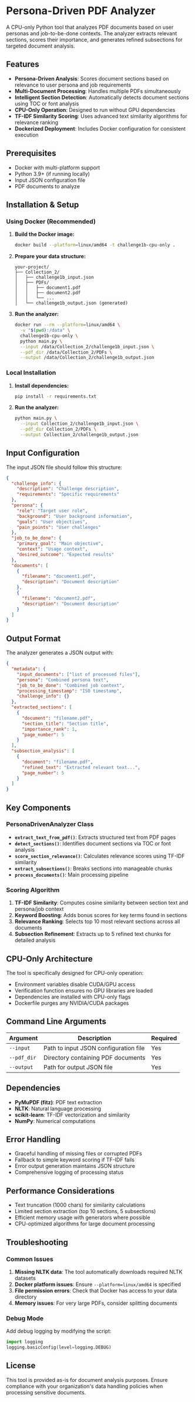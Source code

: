 

# Persona-Driven PDF Analyzer

A CPU-only Python tool that analyzes PDF documents based on user personas and job-to-be-done contexts. The analyzer extracts relevant sections, scores their importance, and generates refined subsections for targeted document analysis.

## Features

- **Persona-Driven Analysis**: Scores document sections based on relevance to user persona and job requirements
- **Multi-Document Processing**: Handles multiple PDFs simultaneously
- **Intelligent Section Detection**: Automatically detects document sections using TOC or font analysis
- **CPU-Only Operation**: Designed to run without GPU dependencies
- **TF-IDF Similarity Scoring**: Uses advanced text similarity algorithms for relevance ranking
- **Dockerized Deployment**: Includes Docker configuration for consistent execution

## Prerequisites

- Docker with multi-platform support
- Python 3.9+ (if running locally)
- Input JSON configuration file
- PDF documents to analyze

## Installation & Setup

### Using Docker (Recommended)

1. **Build the Docker image:**
   ```bash
   docker build --platform=linux/amd64 -t challenge1b-cpu-only .
   ```

2. **Prepare your data structure:**
   ```
   your-project/
   ├── Collection_2/
   │   ├── challenge1b_input.json
   │   ├── PDFs/
   │   │   ├── document1.pdf
   │   │   ├── document2.pdf
   │   │   └── ...
   │   └── challenge1b_output.json (generated)
   ```

3. **Run the analyzer:**
   ```bash
   docker run --rm --platform=linux/amd64 \
     -v "$(pwd):/data" \
     challenge1b-cpu-only \
     python main.py \
     --input /data/Collection_2/challenge1b_input.json \
     --pdf_dir /data/Collection_2/PDFs \
     --output /data/Collection_2/challenge1b_output.json
   ```

### Local Installation

1. **Install dependencies:**
   ```bash
   pip install -r requirements.txt
   ```

2. **Run the analyzer:**
   ```bash
   python main.py \
     --input Collection_2/challenge1b_input.json \
     --pdf_dir Collection_2/PDFs \
     --output Collection_2/challenge1b_output.json
   ```

## Input Configuration

The input JSON file should follow this structure:

```json
{
  "challenge_info": {
    "description": "Challenge description",
    "requirements": "Specific requirements"
  },
  "persona": {
    "role": "Target user role",
    "background": "User background information",
    "goals": "User objectives",
    "pain_points": "User challenges"
  },
  "job_to_be_done": {
    "primary_goal": "Main objective",
    "context": "Usage context",
    "desired_outcome": "Expected results"
  },
  "documents": [
    {
      "filename": "document1.pdf",
      "description": "Document description"
    },
    {
      "filename": "document2.pdf", 
      "description": "Document description"
    }
  ]
}
```

## Output Format

The analyzer generates a JSON output with:

```json
{
  "metadata": {
    "input_documents": ["list of processed files"],
    "persona": "Combined persona text",
    "job_to_be_done": "Combined job context",
    "processing_timestamp": "ISO timestamp",
    "challenge_info": {}
  },
  "extracted_sections": [
    {
      "document": "filename.pdf",
      "section_title": "Section title",
      "importance_rank": 1,
      "page_number": 5
    }
  ],
  "subsection_analysis": [
    {
      "document": "filename.pdf",
      "refined_text": "Extracted relevant text...",
      "page_number": 5
    }
  ]
}
```

## Key Components

### PersonaDrivenAnalyzer Class

- **`extract_text_from_pdf()`**: Extracts structured text from PDF pages
- **`detect_sections()`**: Identifies document sections via TOC or font analysis
- **`score_section_relevance()`**: Calculates relevance scores using TF-IDF similarity
- **`extract_subsections()`**: Breaks sections into manageable chunks
- **`process_documents()`**: Main processing pipeline

### Scoring Algorithm

1. **TF-IDF Similarity**: Computes cosine similarity between section text and persona/job context
2. **Keyword Boosting**: Adds bonus scores for key terms found in sections
3. **Relevance Ranking**: Selects top 10 most relevant sections across all documents
4. **Subsection Refinement**: Extracts up to 5 refined text chunks for detailed analysis

## CPU-Only Architecture

The tool is specifically designed for CPU-only operation:

- Environment variables disable CUDA/GPU access
- Verification function ensures no GPU libraries are loaded
- Dependencies are installed with CPU-only flags
- Dockerfile purges any NVIDIA/CUDA packages

## Command Line Arguments

| Argument | Description | Required |
|----------|-------------|----------|
| `--input` | Path to input JSON configuration file | Yes |
| `--pdf_dir` | Directory containing PDF documents | Yes |
| `--output` | Path for output JSON file | Yes |

## Dependencies

- **PyMuPDF (fitz)**: PDF text extraction
- **NLTK**: Natural language processing
- **scikit-learn**: TF-IDF vectorization and similarity
- **NumPy**: Numerical computations

## Error Handling

- Graceful handling of missing files or corrupted PDFs
- Fallback to simple keyword scoring if TF-IDF fails
- Error output generation maintains JSON structure
- Comprehensive logging of processing status

## Performance Considerations

- Text truncation (1000 chars) for similarity calculations
- Limited section extraction (top 10 sections, 5 subsections)
- Efficient memory usage with generators where possible
- CPU-optimized algorithms for large document processing

## Troubleshooting

### Common Issues

1. **Missing NLTK data**: The tool automatically downloads required NLTK datasets
2. **Docker platform issues**: Ensure `--platform=linux/amd64` is specified
3. **File permission errors**: Check that Docker has access to your data directory
4. **Memory issues**: For very large PDFs, consider splitting documents

### Debug Mode

Add debug logging by modifying the script:
```python
import logging
logging.basicConfig(level=logging.DEBUG)
```

## License

This tool is provided as-is for document analysis purposes. Ensure compliance with your organization's data handling policies when processing sensitive documents.
